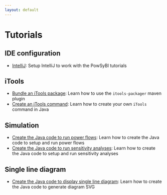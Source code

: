 ```yaml
---
layout: default
---
```


# Tutorials

## IDE configuration
- [IntelliJ](intellij.md): Setup IntelliJ to work with the PowSyBl tutorials

## iTools
- [Bundle an iTools package](itools-packager.md): Learn how to use the `itools-packager` maven plugin
- [Create an iTools command](itools-command.md): Learn how to create your own `iTools` command in Java

## Simulation
- [Create the Java code to run power flows](loadflow.md): Learn how to create the Java code to setup and run power flows
- [Create the Java code to run sensitivity analyses](sensitivity-analysis.md): Learn how to create the Java code to setup and run sensitivity analyses

## Single line diagram
- [Create the Java code to display single line diagram](../api_guide/single-line-diagram/svg-writing.md): Learn how to create the Java code to generate diagram SVG
